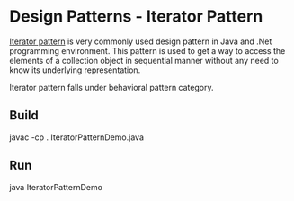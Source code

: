 # Design Patterns - Iterator Pattern

[Iterator pattern](http://www.tutorialspoint.com/design_pattern/iterator_pattern.htm) is very commonly used design pattern in Java and .Net programming environment. This pattern is used to get a way to access the elements of a collection object in sequential manner without any need to know its underlying representation.

Iterator pattern falls under behavioral pattern category.

## Build

javac -cp . IteratorPatternDemo.java

## Run

java IteratorPatternDemo
